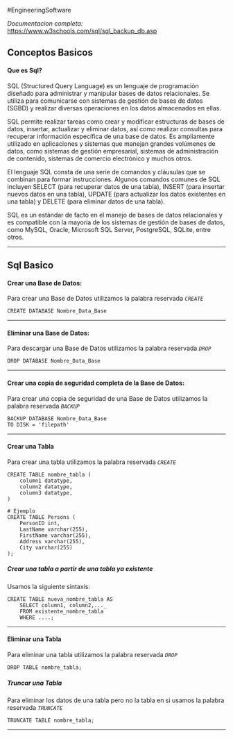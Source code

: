 #EngineeringSoftware

*Documentacion completa:* https://www.w3schools.com/sql/sql_backup_db.asp
## Conceptos Basicos
#### Que es Sql?
SQL (Structured Query Language) es un lenguaje de programación diseñado para administrar y manipular bases de datos relacionales. Se utiliza para comunicarse con sistemas de gestión de bases de datos (SGBD) y realizar diversas operaciones en los datos almacenados en ellas.

SQL permite realizar tareas como crear y modificar estructuras de bases de datos, insertar, actualizar y eliminar datos, así como realizar consultas para recuperar información específica de una base de datos. Es ampliamente utilizado en aplicaciones y sistemas que manejan grandes volúmenes de datos, como sistemas de gestión empresarial, sistemas de administración de contenido, sistemas de comercio electrónico y muchos otros.

El lenguaje SQL consta de una serie de comandos y cláusulas que se combinan para formar instrucciones. Algunos comandos comunes de SQL incluyen SELECT (para recuperar datos de una tabla), INSERT (para insertar nuevos datos en una tabla), UPDATE (para actualizar los datos existentes en una tabla) y DELETE (para eliminar datos de una tabla).

SQL es un estándar de facto en el manejo de bases de datos relacionales y es compatible con la mayoría de los sistemas de gestión de bases de datos, como MySQL, Oracle, Microsoft SQL Server, PostgreSQL, SQLite, entre otros.
- - - 
## Sql Basico
#### Crear una Base de Datos:
Para crear una Base de Datos utilizamos la palabra reservada *`CREATE`*
```mysql
CREATE DATABASE Nombre_Data_Base
```

---
#### Eliminar una Base de Datos:
Para descargar una Base de Datos utilizamos la palabra reservada *`DROP`*
```mysql
DROP DATABASE Nombre_Data_Base
```

---
#### Crear una copia de seguridad completa de la Base de Datos:
Para crear una copia de seguridad de una Base de Datos utilizamos la palabra reservada *`BACKUP`*
```mysql
BACKUP DATABASE Nombre_Data_Base
TO DISK = 'filepath'
```

---
#### Crear una Tabla
Para crear una tabla utilizamos la palabra reservada *`CREATE`* 
```mysql
CREATE TABLE nombre_tabla (
	column1 datatype,
	column2 datatype,
	column3 datatype,
)

# Ejemplo
CREATE TABLE Persons (  
    PersonID int,  
    LastName varchar(255),  
    FirstName varchar(255),  
    Address varchar(255),  
    City varchar(255)  
);
```

##### Crear una tabla a partir de una tabla ya existente
Usamos la siguiente sintaxis:
```mysql
CREATE TABLE nueva_nombre_tabla AS  
    SELECT column1, column2,..._  
    FROM existente_nombre_tabla  
    WHERE ....;
```

---
#### Eliminar una Tabla
Para eliminar una tabla utilizamos la palabra reservada *`DROP`*
```mysql
DROP TABLE nombre_tabla;
```

##### Truncar una Tabla
Para eliminar los datos de una tabla pero no la tabla en si usamos la palabra reservada *`TRUNCATE`*
```MySQL
TRUNCATE TABLE nombre_tabla;
```

---
#### 